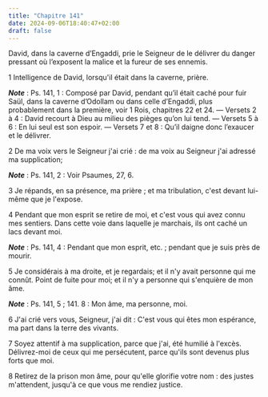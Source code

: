 ```yaml
---
title: "Chapitre 141"
date: 2024-09-06T18:40:47+02:00
draft: false
---
```



David, dans la caverne d’Engaddi, prie le Seigneur de le délivrer du danger pressant où l’exposent la malice et la fureur de ses ennemis.


1 Intelligence de David, lorsqu'il était dans la caverne, prière.

***Note*** :  Ps. 141, 1 : Composé par David, pendant qu’il était caché pour fuir Saül, dans la caverne d’Odollam ou dans celle d’Engaddi, plus probablement dans la première, voir 1 Rois, chapitres 22 et 24. ― Versets 2 à 4 : David recourt à Dieu au milieu des pièges qu’on lui tend. ― Versets 5 à 6 : En lui seul est son espoir. ― Versets 7 et 8 : Qu’il daigne donc l’exaucer et le délivrer.


2 De ma voix vers le Seigneur j'ai crié : de ma voix au Seigneur j'ai adressé ma supplication;

***Note*** :  Ps. 141, 2 : Voir Psaumes, 27, 6.

3 Je répands, en sa présence, ma prière ; et ma tribulation, c'est devant lui-même que je l'expose.


4 Pendant que mon esprit se retire de moi, et c'est vous qui avez connu mes sentiers. Dans cette voie dans laquelle je marchais, ils ont caché un lacs devant moi.

***Note*** :  Ps. 141, 4 : Pendant que mon esprit, etc. ; pendant que je suis près de mourir.


5 Je considérais à ma droite, et je regardais; et il n'y avait personne qui me connût. Point de fuite pour moi; et il n'y a personne qui s'enquière de mon âme.

***Note*** :  Ps. 141, 5 ; 141. 8 : Mon âme, ma personne, moi.


6 J'ai crié vers vous, Seigneur, j'ai dit : C'est vous qui êtes mon espérance, ma part dans la terre des vivants.


7 Soyez attentif à ma supplication, parce que j'ai, été humilié à l'excès. Délivrez-moi de ceux qui me persécutent, parce qu'ils sont devenus plus forts que moi.


8 Retirez de la prison mon âme, pour qu'elle glorifie votre nom : des justes m'attendent, jusqu'à ce que vous me rendiez justice.

